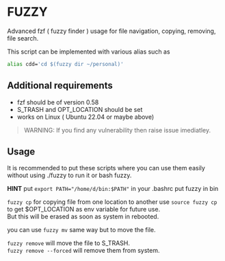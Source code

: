 # FUZZY
Advanced fzf ( fuzzy finder ) usage for file navigation, copying, removing, <br>
file search.

This script can be implemented with various alias such as

```bash
alias cdd='cd $(fuzzy dir ~/personal)'
```
## Additional requirements

- fzf should be of version 0.58
- S_TRASH and OPT_LOCATION should be set 
- works on Linux ( Ubuntu 22.04 or maybe above)


> WARNING: If you find any vulnerability then raise issue imediatley.

## Usage

It is recommended to put these scripts where you can use them easily without
using ./fuzzy to run it or bash fuzzy.

**HINT** put `export PATH="/home/d/bin:$PATH"` in your .bashrc put fuzzy in bin

`fuzzy cp` for copying file from one location to another
use `source fuzzy cp` to get $OPT_LOCATION  as env variable for future use.<br>
But this will be erased as soon as system in rebooted.

you can use `fuzzy mv` same way but to move the file.

`fuzzy remove` will move the file to S_TRASH. <br>
`fuzzy remove --forced` will remove them from system.
